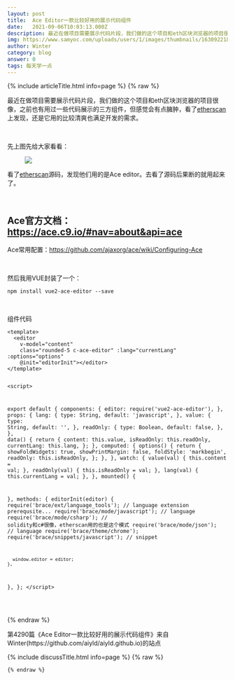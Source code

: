 ```yaml
---
layout: post
title:  Ace Editor一款比较好用的展示代码组件
date:   2021-09-06T10:03:13.000Z
description: 最近在做项目需要展示代码片段，我们做的这个项目和eth区块浏览器的项目很像，之前也有用过一些代码展示的三方组件，但感觉会有点臃肿，看了etherscan上发现，...
img: https://www.samyoc.com/uploads/users/1/images/thumbnails/1630922187403.png
author: Winter
category: blog
answer: 0
tags: 每天学一点
---
```

<div class="article-root">
  <div class="article">
    {% include articleTitle.html info=page %}
    {% raw %}
    <div class="article-content"><p>最近在做项目需要展示代码片段，我们做的这个项目和eth区块浏览器的项目很像，之前也有用过一些代码展示的三方组件，但感觉会有点臃肿，看了<a href="https://etherscan.io/">etherscan</a>上发现，还是它用的比较清爽也满足开发的需求。</p><p>&nbsp;</p><p>先上图先给大家看看：</p><figure class="image"><img src="https://www.samyoc.com/uploads/users/1/images/1630922187403.png"></figure><p>看了<a href="https://etherscan.io/">etherscan</a>源码，发现他们用的是Ace editor。去看了源码后果断的就用起来了。</p><p>&nbsp;</p><h2>Ace官方文档：<a href="https://ace.c9.io/#nav=about&amp;api=ace">https://ace.c9.io/#nav=about&amp;api=ace</a></h2><p>Ace常用配置：<a href="https://github.com/ajaxorg/ace/wiki/Configuring-Ace">https://github.com/ajaxorg/ace/wiki/Configuring-Ace</a></p><p>&nbsp;</p><p>然后我用VUE封装了一个：</p><pre><code class="language-plaintext">npm install vue2-ace-editor --save</code></pre><p>&nbsp;</p><p>组件代码</p><pre><code class="language-plaintext">&lt;template&gt;
  &lt;editor
    v-model="content"
    class="rounded-5 c-ace-editor" :lang="currentLang" :options="options"
    @init="editorInit"&gt;&lt;/editor&gt;
&lt;/template&gt;

&lt;script&gt;

export default {
  components: {
    editor: require('vue2-ace-editor'),
  },
  props: {
    lang: {
      type: String,
      default: 'javascript',
    },
    value: {
      type: String,
      default: '',
    },
    readOnly: {
      type: Boolean,
      default: false,
    },
  },
  data() {
    return {
      content: this.value,
      isReadOnly: this.readOnly,
      currentLang: this.lang,
    };
  },
  computed: {
    options() {
      return {
        showFoldWidgets: true,
        showPrintMargin: false,
        foldStyle: 'markbegin',
        readOnly: this.isReadOnly,
      };
    },
  },
  watch: {
    value(val) {
      this.content = val;
    },
    readOnly(val) {
      this.isReadOnly = val;
    },
    lang(val) {
      this.currentLang = val;
    },
  },
  mounted() {

  },
  methods: {
    editorInit(editor) {
      require('brace/ext/language_tools'); // language extension prerequsite...
      require('brace/mode/javascript'); // language
      require('brace/mode/csharp'); // solidity和c#很像，etherscan用的也是这个模式
      require('brace/mode/json'); // language
      require('brace/theme/chrome');
      require('brace/snippets/javascript'); // snippet

      window.editor = editor;
    },
  },
};
&lt;/script&gt;</code></pre><p>&nbsp;</p></div>
    {% endraw %}
  </div>
  <p class="winter_mark">第4290篇《Ace Editor一款比较好用的展示代码组件》来自Winter(https://github.com/aiyld/aiyld.github.io)的站点</p>
  <div class="discuss-wrapper">
    {% include discussTitle.html info=page %}
    {% raw %}
    
    {% endraw %}
  </div>
<div>
